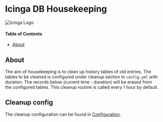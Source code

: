 # Icinga DB Housekeeping

![Icinga Logo](https://icinga.com/wp-content/uploads/2014/06/icinga_logo.png)

#### Table of Contents

- [About](#about)

## About

The aim of housekeeping is to clean up history tables of old entries.
The tables to be cleaned is configured under cleanup section in `config.yml` with duration. The records below 
(current time - duration) will be erased from the configured tables. This cleanup routine is called every 1 hour by 
default.

## Cleanup config

The cleanup configuration can be found in [Configuration](03-Configuration.md).
